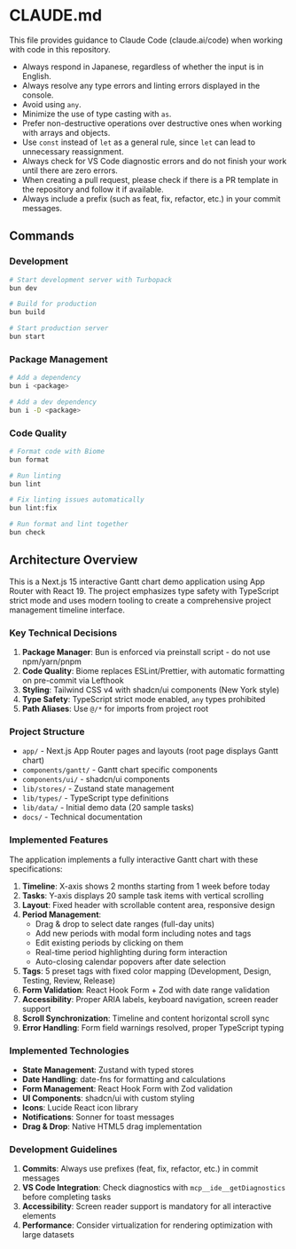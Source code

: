 # CLAUDE.md

This file provides guidance to Claude Code (claude.ai/code) when working with code in this repository.

- Always respond in Japanese, regardless of whether the input is in English.
- Always resolve any type errors and linting errors displayed in the console.
- Avoid using `any`.
- Minimize the use of type casting with `as`.
- Prefer non-destructive operations over destructive ones when working with arrays and objects.
- Use `const` instead of `let` as a general rule, since `let` can lead to unnecessary reassignment.
- Always check for VS Code diagnostic errors and do not finish your work until there are zero errors.
- When creating a pull request, please check if there is a PR template in the repository and follow it if available.
- Always include a prefix (such as feat, fix, refactor, etc.) in your commit messages.

## Commands

### Development

```bash
# Start development server with Turbopack
bun dev

# Build for production
bun build

# Start production server
bun start
```

### Package Management

```bash
# Add a dependency
bun i <package>

# Add a dev dependency
bun i -D <package>
```

### Code Quality

```bash
# Format code with Biome
bun format

# Run linting
bun lint

# Fix linting issues automatically
bun lint:fix

# Run format and lint together
bun check
```

## Architecture Overview

This is a Next.js 15 interactive Gantt chart demo application using App Router with React 19. The project emphasizes type safety with TypeScript strict mode and uses modern tooling to create a comprehensive project management timeline interface.

### Key Technical Decisions

1. **Package Manager**: Bun is enforced via preinstall script - do not use npm/yarn/pnpm
2. **Code Quality**: Biome replaces ESLint/Prettier, with automatic formatting on pre-commit via Lefthook
3. **Styling**: Tailwind CSS v4 with shadcn/ui components (New York style)
4. **Type Safety**: TypeScript strict mode enabled, `any` types prohibited
5. **Path Aliases**: Use `@/*` for imports from project root

### Project Structure

- `app/` - Next.js App Router pages and layouts (root page displays Gantt chart)
- `components/gantt/` - Gantt chart specific components
- `components/ui/` - shadcn/ui components
- `lib/stores/` - Zustand state management
- `lib/types/` - TypeScript type definitions
- `lib/data/` - Initial demo data (20 sample tasks)
- `docs/` - Technical documentation

### Implemented Features

The application implements a fully interactive Gantt chart with these specifications:

1. **Timeline**: X-axis shows 2 months starting from 1 week before today
2. **Tasks**: Y-axis displays 20 sample task items with vertical scrolling
3. **Layout**: Fixed header with scrollable content area, responsive design
4. **Period Management**:
   - Drag & drop to select date ranges (full-day units)
   - Add new periods with modal form including notes and tags
   - Edit existing periods by clicking on them
   - Real-time period highlighting during form interaction
   - Auto-closing calendar popovers after date selection
5. **Tags**: 5 preset tags with fixed color mapping (Development, Design, Testing, Review, Release)
6. **Form Validation**: React Hook Form + Zod with date range validation
7. **Accessibility**: Proper ARIA labels, keyboard navigation, screen reader support
8. **Scroll Synchronization**: Timeline and content horizontal scroll sync
9. **Error Handling**: Form field warnings resolved, proper TypeScript typing

### Implemented Technologies

- **State Management**: Zustand with typed stores
- **Date Handling**: date-fns for formatting and calculations
- **Form Management**: React Hook Form with Zod validation
- **UI Components**: shadcn/ui with custom styling
- **Icons**: Lucide React icon library
- **Notifications**: Sonner for toast messages
- **Drag & Drop**: Native HTML5 drag implementation

### Development Guidelines

1. **Commits**: Always use prefixes (feat, fix, refactor, etc.) in commit messages
2. **VS Code Integration**: Check diagnostics with `mcp__ide__getDiagnostics` before completing tasks
3. **Accessibility**: Screen reader support is mandatory for all interactive elements
4. **Performance**: Consider virtualization for rendering optimization with large datasets
